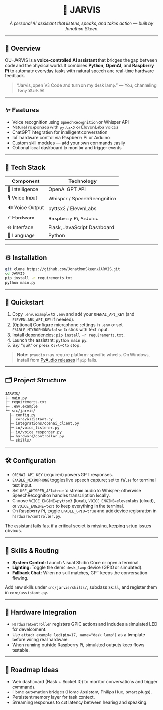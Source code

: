 ﻿<h1 align="center">🤖 JARVIS</h1>
<p align="center">
  <i>A personal AI assistant that listens, speaks, and takes action — built by Jonathon Skeen.</i>
</p>

---

## 🧠 Overview
OU-JARVIS is a **voice-controlled AI assistant** that bridges the gap between code and the physical world.
It combines **Python**, **OpenAI**, and **Raspberry Pi** to automate everyday tasks with natural speech and real-time hardware feedback.

> “Jarvis, open VS Code and turn on my desk lamp.” — You, channeling Tony Stark 😎

---

## ✨ Features
- Voice recognition using `SpeechRecognition` or Whisper API
- Natural responses with `pyttsx3` or ElevenLabs voices
- ChatGPT integration for intelligent conversation
- IoT hardware control via Raspberry Pi or Arduino
- Custom skill modules — add your own commands easily
- Optional local dashboard to monitor and trigger events

---

## 🧩 Tech Stack
| Component | Technology |
|-----------|------------|
| 🧠 Intelligence | OpenAI GPT API |
| 🎙️ Voice Input | Whisper / SpeechRecognition |
| 🔊 Voice Output | pyttsx3 / ElevenLabs |
| ⚡ Hardware | Raspberry Pi, Arduino |
| 🌐 Interface | Flask, JavaScript Dashboard |
| 💾 Language | Python |

---

## ⚙️ Installation

```bash
git clone https://github.com/JonathonSkeen/JARVIS.git
cd JARVIS
pip install -r requirements.txt
python main.py
```

---

## 🚀 Quickstart

1. Copy `.env.example` to `.env` and add your `OPENAI_API_KEY` (and `ELEVENLABS_API_KEY` if needed).
2. (Optional) Configure microphone settings in `.env` or set `ENABLE_MICROPHONE=false` to stick with text input.
3. Install dependencies: `pip install -r requirements.txt`.
4. Launch the assistant: `python main.py`.
5. Say "quit" or press `Ctrl+C` to stop.

> **Note:** `pyaudio` may require platform-specific wheels. On Windows, install from [PyAudio releases](https://www.lfd.uci.edu/~gohlke/pythonlibs/#pyaudio) if `pip` fails.

---

## 🗂️ Project Structure

```
JARVIS/
├─ main.py
├─ requirements.txt
├─ .env.example
└─ src/jarvis/
  ├─ config.py
  ├─ core/assistant.py
  ├─ integrations/openai_client.py
  ├─ io/voice_listener.py
  ├─ io/voice_responder.py
  ├─ hardware/controller.py
  └─ skills/
```

---

## 🛠️ Configuration

- `OPENAI_API_KEY` (required) powers GPT responses.
- `ENABLE_MICROPHONE` toggles live speech capture; set to `false` for terminal text input.
- Set `USE_WHISPER_API=true` to stream audio to Whisper; otherwise SpeechRecognition handles transcription locally.
- Choose `VOICE_ENGINE=pyttsx3` (local), `VOICE_ENGINE=elevenlabs` (cloud), or `VOICE_ENGINE=text` to keep everything in the terminal.
- On Raspberry Pi, toggle `ENABLE_GPIO=true` and add device registration in `hardware/controller.py`.

The assistant fails fast if a critical secret is missing, keeping setup issues obvious.

---

## 🧠 Skills & Routing

- **System Control:** Launch Visual Studio Code or open a terminal.
- **Lighting:** Toggle the demo `desk_lamp` device (GPIO or simulated).
- **Fallback Chat:** When no skill matches, GPT keeps the conversation flowing.

Add new skills under `src/jarvis/skills/`, subclass `Skill`, and register them in `core/assistant.py`.

---

## 🔌 Hardware Integration

- `HardwareController` registers GPIO actions and includes a simulated LED for development.
- Use `attach_example_led(pin=17, name="desk_lamp")` as a template before wiring real hardware.
- When running outside Raspberry Pi, simulated outputs keep flows testable.

---

## 🧱 Roadmap Ideas

- Web dashboard (Flask + Socket.IO) to monitor conversations and trigger commands.
- Home automation bridges (Home Assistant, Philips Hue, smart plugs).
- Persistent memory layer for task context.
- Streaming responses to cut latency between hearing and speaking.
